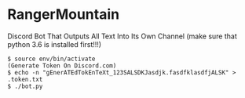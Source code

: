 # RangerMountain
Discord Bot That Outputs All Text Into Its Own Channel
(make sure that python 3.6 is installed first!!!)

```
$ source env/bin/activate
(Generate Token On Discord.com)
$ echo -n "gEnerATEdTokEnTeXt_123SALSDKJasdjk.fasdfklasdfjALSK" > .token.txt
$ ./bot.py
```
